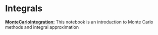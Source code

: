 # Integrals

**<u>MonteCarloIntegration:</u>** This notebook is an introduction to Monte Carlo methods and integral approximation
